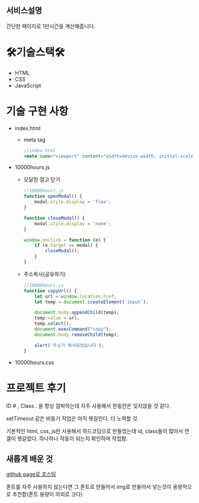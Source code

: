 ## **서비스설명**

간단한 페이지로 1만시간을 계산해줍니다.

# 🛠기술스택🛠

- HTML
- CSS
- JavaScript

# 기술 구현 사항

- index.html
    - meta tag
        
        ```jsx
        //index.html 
        <meta name="viewport" content="width=device-width, initial-scale=1.0">
        ```
        
- 10000hours.js
    - 모달창 열고 닫기
        
        ```jsx
        //10000hours.js
        function openModal() {
            modal.style.display = 'flex';
        }
        
        function closeModal() {
            modal.style.display = 'none';
        }
        
        window.onclick = function (e) {
            if (e.target == modal) {
                closeModal();
            }
        }
        ```
        
    - 주소복사(공유하기)
        
        ```jsx
        //10000hours.js
        function copyUrl() {
            let url = window.location.href;
            let temp = document.createElement('input');
        
            document.body.appendChild(temp);
            temp.value = url;
            temp.select();
            document.execCommand("copy");
            document.body.removeChild(temp);
        
            alert('주소가 복사되었습니다');
        }
        ```
        
- 10000hours.css

# 프로젝트 후기

ID # , Class . 을 항상 깜박하는데 자주 사용해서 한동안은 잊지않을 것 같다.

setTimeout 같은 비동기 작업은 아직 헷갈린다. 더 노력할 것.

기본적인 html, css, js만 사용해서 하드코딩으로 만들었는데 id, class들이 많아서 연결이 헷갈렸다. 하나하나 작동이 되는지 확인하며 작업함.

## 새롭게 배운 것

[github page로 호스팅](https://www.notion.so/github-page-4fdf983ecdbe47e8974dfce3b4b61b52)

폰트를 자주 사용하지 않는다면 그 폰트로 만들어서 img로 만들어서 넣는것이 용량적으로 추천함(폰트 용량이 의외로 크다)
